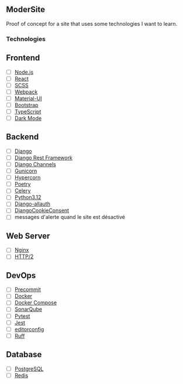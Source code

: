 ModerSite
---------

Proof of concept for a site that uses some technologies I want to learn.

### Technologies

## Frontend

- [ ] [Node.js](https://nodejs.org/)
- [ ] [React](https://react.dev/)
- [ ] [SCSS](https://sass-lang.com/)
- [ ] [Webpack](https://webpack.js.org/)
- [ ] [Material-UI](https://material-ui.com/)
- [ ] [Bootstrap](https://getbootstrap.com/)
- [ ] [TypeScript](https://www.typescriptlang.org/)
- [ ] [Dark Mode](https://developer.mozilla.org/en-US/docs/Web/CSS/@media/prefers-color-scheme)

## Backend

- [ ] [Django](https://www.djangoproject.com/)
- [ ] [Django Rest Framework](https://www.django-rest-framework.org/) 
- [ ] [Django Channels](https://channels.readthedocs.io/en/stable/)
- [ ] [Gunicorn](https://gunicorn.org/)
- [ ] [Hypercorn](https://hypercorn.readthedocs.io/en/stable/)
- [ ] [Poetry](https://python-poetry.org/)
- [ ] [Celery](https://docs.celeryproject.org/en/stable/)
- [ ] [Python3.12](https://www.python.org/)
- [ ] [Django-allauth](https://django-allauth.readthedocs.io/en/latest/)
- [ ] [DjangoCookieConsent](https://django-cookie-consent.readthedocs.io/en/latest/)
- [ ] messages d'alerte quand le site est désactivé

## Web Server 

- [ ] [Nginx](https://www.nginx.com/)
- [ ] [HTTP/2](https://http2.github.io/)

## DevOps

- [ ] [Precommit](https://pre-commit.com/)
- [ ] [Docker](https://www.docker.com/)
- [ ] [Docker Compose](https://docs.docker.com/compose/)
- [ ] [SonarQube](https://www.sonarqube.org/)
- [ ] [Pytest](https://docs.pytest.org/en/stable/)
- [ ] [Jest](https://jestjs.io/)
- [ ] [editorconfig](https://editorconfig.org/)
- [ ] [Ruff](https://docs.astral.sh/ruff/)

## Database 

- [ ] [PostgreSQL](https://www.postgresql.org/)
- [ ] [Redis](https://redis.io/)
